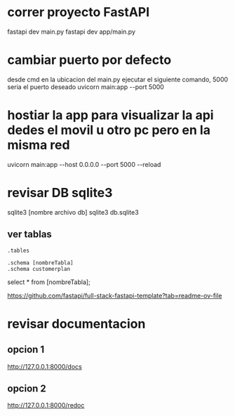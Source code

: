 # correr proyecto FastAPI
fastapi dev main.py
fastapi dev app/main.py

# cambiar puerto por defecto
desde cmd en la ubicacion del main.py ejecutar el siguiente comando, 5000 seria el puerto deseado
uvicorn main:app --port 5000

# hostiar la app para visualizar la api dedes el movil u otro pc pero en la misma red
uvicorn main:app --host 0.0.0.0 --port 5000 --reload


# revisar DB sqlite3
sqlite3 [nombre archivo db]
sqlite3 db.sqlite3
## ver tablas
    .tables

    .schema [nombreTabla]
    .schema customerplan

select * from [nombreTabla];

https://github.com/fastapi/full-stack-fastapi-template?tab=readme-ov-file

# revisar documentacion
## opcion 1
http://127.0.0.1:8000/docs

## opcion 2
http://127.0.0.1:8000/redoc
